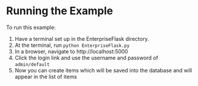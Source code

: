 # Running the Example

To run this example:

1. Have a terminal set up in the EnterpriseFlask directory.
2. At the terminal, run ```python EnterpriseFlask.py```
3. In a browser, navigate to http://localhost:5000
4. Click the login link and use the username and password of ```admin/default```
5. Now you can create items which will be saved into the database and will appear in the list of items

